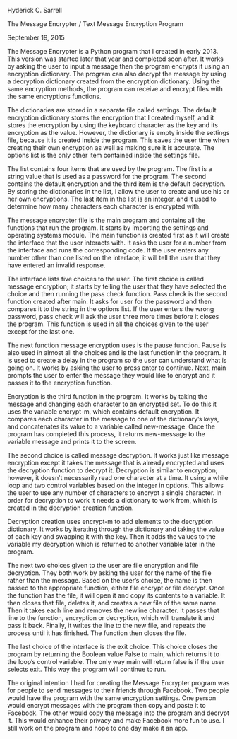 Hyderick C. Sarrell

The Message Encrypter / Text Message Encryption Program

September 19, 2015

The Message Encrypter is a Python program that I created in early 2013. This version was started later that year and completed 
soon after. It works by asking the user to input a message then the program encrypts it using an encryption dictionary. The 
program can also decrypt the message by using a decryption dictionary created from the encryption dictionary. Using the same 
encryption methods, the program can receive and encrypt files with the same encryptions functions.

The dictionaries are stored in a separate file called settings. The default encryption dictionary stores the encryption that I 
created myself, and it stores the encryption by using the keyboard character as the key and its encryption as the value. However,
the dictionary is empty inside the settings file, because it is created inside the program. This saves the user time when creating 
their own encryption as well as making sure it is accurate. The options list is the only other item contained inside the settings file.

The list contains four items that are used by the program. The first is a string value that is used as a password for the program. 
The second contains the default encryption and the third item is the default decryption. By storing the dictionaries in the list, I 
allow the user to create and use his or her own encryptions. The last item in the list is an integer, and it used to determine how many 
characters each character is encrypted with.

The message encrypter file is the main program and contains all the functions that run the program. It starts by importing the settings and 
operating systems module. The main function is created first as it will create the interface that the user interacts with. It asks the user 
for a number from the interface and runs the corresponding code. If the user enters any number other than one listed on the interface, it will 
tell the user that they have entered an invalid response. 

The interface lists five choices to the user. The first choice is called message encryption; it starts by telling the user that they have 
selected the choice and then running the pass check function. Pass check is the second function created after main. It asks for user for the 
password and then compares it to the string in the options list. If the user enters the wrong password, pass check will ask the user three more 
times before it closes the program. This function is used in all the choices given to the user except for the last one.

The next function message encryption uses is the pause function. Pause is also used in almost all the choices and is the last function in the program. 
It is used to create a delay in the program so the user can understand what is going on. It works by asking the user to press enter to continue. Next, 
main prompts the user to enter the message they would like to encrypt and it passes it to the encryption function.

Encryption is the third function in the program. It works by taking the message and changing each character to an encrypted set. To do this it uses the 
variable encrypt-m, which contains default encryption. It compares each character in the message to one of the dictionary’s keys, and concatenates its 
value to a variable called new-message. Once the program has completed this process, it returns new-message to the variable message and prints it to the 
screen.

The second choice is called message decryption. It works just like message encryption except it takes the message that is already encrypted and uses the 
decryption function to decrypt it. Decryption is similar to encryption; however, it doesn’t necessarily read one character at a time. It using a while loop 
and two control variables based on the integer in options. This allows the user to use any number of characters to encrypt a single character. In order for 
decryption to work it needs a dictionary to work from, which is created in the decryption creation function.

Decryption creation uses encrypt-m to add elements to the decryption dictionary. It works by iterating through the dictionary and taking the value of each 
key and swapping it with the key. Then it adds the values to the variable my decryption which is returned to another variable later in the program.

The next two choices given to the user are file encryption and file decryption. They both work by asking the user for the name of the file rather than the 
message. Based on the user’s choice, the name is then passed to the appropriate function, either file encrypt or file decrypt. Once the function has the file, 
it will open it and copy its contents to a variable. It then closes that file, deletes it, and creates a new file of the same name. Then it takes each line and 
removes the newline character. It passes that line to the function, encryption or decryption, which will translate it and pass it back. Finally, it writes the 
line to the new file, and repeats the process until it has finished. The function then closes the file. 

The last choice of the interface is the exit choice. This choice closes the program by returning the Boolean value False to main, which returns it to the loop’s 
control variable. The only way main will return false is if the user selects exit. This way the program will continue to run.

The original intention I had for creating the Message Encrypter program was for people to send messages to their friends through Facebook. Two people would have 
the program with the same encryption settings. One person would encrypt messages with the program then copy and paste it to Facebook. The other would copy the message 
into the program and decrypt it. This would enhance their privacy and make Facebook more fun to use. I still work on the program and hope to one day make it an app.

